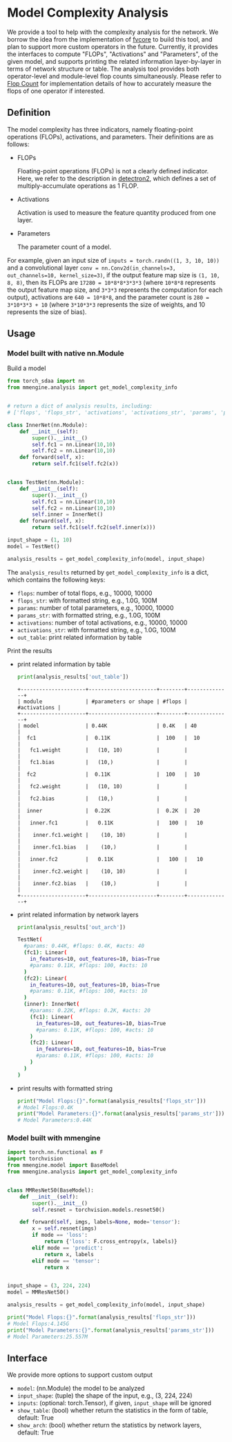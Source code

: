 # Model Complexity Analysis

We provide a tool to help with the complexity analysis for the network. We borrow the idea from the implementation of [fvcore](https://github.com/facebookresearch/fvcore) to build this tool, and plan to support more custom operators in the future. Currently, it provides the interfaces to compute "FLOPs", "Activations" and "Parameters",  of the given model, and supports printing the related information layer-by-layer in terms of network structure or table. The analysis tool provides both operator-level and module-level flop counts simultaneously. Please refer to [Flop Count](https://github.com/facebookresearch/fvcore/blob/main/docs/flop_count.md) for implementation details of how to accurately measure the flops of one operator if interested.

## Definition

The model complexity has three indicators, namely floating-point operations (FLOPs), activations, and parameters. Their definitions are as follows:

- FLOPs

  Floating-point operations (FLOPs) is not a clearly defined indicator. Here, we refer to the description in  [detectron2](https://detectron2.readthedocs.io/en/latest/modules/fvcore.html#fvcore.nn.FlopCountAnalysis), which defines a set of multiply-accumulate operations as 1 FLOP.

- Activations

  Activation is used to measure the feature quantity produced from one layer.

- Parameters

  The parameter count of a model.

For example, given an input size of `inputs = torch.randn((1, 3, 10, 10))` and a convolutional layer `conv = nn.Conv2d(in_channels=3, out_channels=10, kernel_size=3)`, if the output feature map size is `(1, 10, 8, 8)`, then its FLOPs are `17280 = 10*8*8*3*3*3` (where `10*8*8` represents the output feature map size, and `3*3*3` represents the computation for each output), activations are `640 = 10*8*8`, and the parameter count is `280 = 3*10*3*3 + 10` (where `3*10*3*3` represents the size of weights, and 10 represents the size of bias).

## Usage

### Model built with native nn.Module

Build a model

```python
from torch_sdaa import nn
from mmengine.analysis import get_model_complexity_info


# return a dict of analysis results, including:
# ['flops', 'flops_str', 'activations', 'activations_str', 'params', 'params_str', 'out_table', 'out_arch']

class InnerNet(nn.Module):
    def __init__(self):
        super().__init__()
        self.fc1 = nn.Linear(10,10)
        self.fc2 = nn.Linear(10,10)
    def forward(self, x):
        return self.fc1(self.fc2(x))


class TestNet(nn.Module):
    def __init__(self):
        super().__init__()
        self.fc1 = nn.Linear(10,10)
        self.fc2 = nn.Linear(10,10)
        self.inner = InnerNet()
    def forward(self, x):
        return self.fc1(self.fc2(self.inner(x)))

input_shape = (1, 10)
model = TestNet()

analysis_results = get_model_complexity_info(model, input_shape)
```

The `analysis_results` returned by `get_model_complexity_info` is a dict, which contains the following keys:

- `flops`: number of total flops, e.g., 10000, 10000
- `flops_str`: with formatted string, e.g., 1.0G, 100M
- `params`: number of total parameters, e.g., 10000, 10000
- `params_str`: with formatted string, e.g., 1.0G, 100M
- `activations`: number of total activations, e.g., 10000, 10000
- `activations_str`: with formatted string, e.g., 1.0G, 100M
- `out_table`: print related information by table

Print the results

- print related information by table

  ```python
  print(analysis_results['out_table'])
  ```

  ```text
  +---------------------+----------------------+--------+--------------+
  | module              | #parameters or shape | #flops | #activations |
  +---------------------+----------------------+--------+--------------+
  | model               | 0.44K                | 0.4K   | 40           |
  |  fc1                |  0.11K               |  100   |  10          |
  |   fc1.weight        |   (10, 10)           |        |              |
  |   fc1.bias          |   (10,)              |        |              |
  |  fc2                |  0.11K               |  100   |  10          |
  |   fc2.weight        |   (10, 10)           |        |              |
  |   fc2.bias          |   (10,)              |        |              |
  |  inner              |  0.22K               |  0.2K  |  20          |
  |   inner.fc1         |   0.11K              |   100  |   10         |
  |    inner.fc1.weight |    (10, 10)          |        |              |
  |    inner.fc1.bias   |    (10,)             |        |              |
  |   inner.fc2         |   0.11K              |   100  |   10         |
  |    inner.fc2.weight |    (10, 10)          |        |              |
  |    inner.fc2.bias   |    (10,)             |        |              |
  +---------------------+----------------------+--------+--------------+
  ```

- print related information by network layers

  ```python
  print(analysis_results['out_arch'])
  ```

  ```bash
  TestNet(
    #params: 0.44K, #flops: 0.4K, #acts: 40
    (fc1): Linear(
      in_features=10, out_features=10, bias=True
      #params: 0.11K, #flops: 100, #acts: 10
    )
    (fc2): Linear(
      in_features=10, out_features=10, bias=True
      #params: 0.11K, #flops: 100, #acts: 10
    )
    (inner): InnerNet(
      #params: 0.22K, #flops: 0.2K, #acts: 20
      (fc1): Linear(
        in_features=10, out_features=10, bias=True
        #params: 0.11K, #flops: 100, #acts: 10
      )
      (fc2): Linear(
        in_features=10, out_features=10, bias=True
        #params: 0.11K, #flops: 100, #acts: 10
      )
    )
  )
  ```

- print results with formatted string

  ```python
  print("Model Flops:{}".format(analysis_results['flops_str']))
  # Model Flops:0.4K
  print("Model Parameters:{}".format(analysis_results['params_str']))
  # Model Parameters:0.44K
  ```

### Model built with mmengine

```python
import torch.nn.functional as F
import torchvision
from mmengine.model import BaseModel
from mmengine.analysis import get_model_complexity_info


class MMResNet50(BaseModel):
    def __init__(self):
        super().__init__()
        self.resnet = torchvision.models.resnet50()

    def forward(self, imgs, labels=None, mode='tensor'):
        x = self.resnet(imgs)
        if mode == 'loss':
            return {'loss': F.cross_entropy(x, labels)}
        elif mode == 'predict':
            return x, labels
        elif mode == 'tensor':
            return x


input_shape = (3, 224, 224)
model = MMResNet50()

analysis_results = get_model_complexity_info(model, input_shape)

print("Model Flops:{}".format(analysis_results['flops_str']))
# Model Flops:4.145G
print("Model Parameters:{}".format(analysis_results['params_str']))
# Model Parameters:25.557M
```

## Interface

We provide more options to support custom output

- `model`: (nn.Module) the model to be analyzed
- `input_shape`: (tuple) the shape of the input, e.g., (3, 224, 224)
- `inputs`: (optional: torch.Tensor), if given, `input_shape` will be ignored
- `show_table`: (bool) whether return the statistics in the form of table, default: True
- `show_arch`: (bool) whether return the statistics by network layers,  default: True
